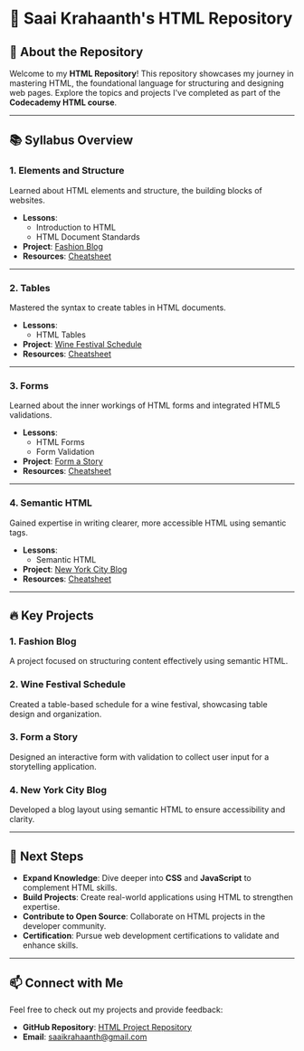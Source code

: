 # 🚀 Saai Krahaanth's HTML Repository

## 🌟 About the Repository
Welcome to my **HTML Repository**! This repository showcases my journey in mastering HTML, the foundational language for structuring and designing web pages. Explore the topics and projects I've completed as part of the **Codecademy HTML course**.

---

## 📚 Syllabus Overview

### 1. **Elements and Structure**
Learned about HTML elements and structure, the building blocks of websites.
- **Lessons**:
  - Introduction to HTML
  - HTML Document Standards
- **Project**: [Fashion Blog](#)
- **Resources**: [Cheatsheet](#)

---

### 2. **Tables**
Mastered the syntax to create tables in HTML documents.
- **Lessons**:
  - HTML Tables
- **Project**: [Wine Festival Schedule](#)
- **Resources**: [Cheatsheet](#)

---

### 3. **Forms**
Learned about the inner workings of HTML forms and integrated HTML5 validations.
- **Lessons**:
  - HTML Forms
  - Form Validation
- **Project**: [Form a Story](#)
- **Resources**: [Cheatsheet](#)

---

### 4. **Semantic HTML**
Gained expertise in writing clearer, more accessible HTML using semantic tags.
- **Lessons**:
  - Semantic HTML
- **Project**: [New York City Blog](#)
- **Resources**: [Cheatsheet](#)

---

## 🔥 Key Projects

### 1. **Fashion Blog**
A project focused on structuring content effectively using semantic HTML.

### 2. **Wine Festival Schedule**
Created a table-based schedule for a wine festival, showcasing table design and organization.

### 3. **Form a Story**
Designed an interactive form with validation to collect user input for a storytelling application.

### 4. **New York City Blog**
Developed a blog layout using semantic HTML to ensure accessibility and clarity.

---

## 🎯 Next Steps
- **Expand Knowledge**: Dive deeper into **CSS** and **JavaScript** to complement HTML skills.
- **Build Projects**: Create real-world applications using HTML to strengthen expertise.
- **Contribute to Open Source**: Collaborate on HTML projects in the developer community.
- **Certification**: Pursue web development certifications to validate and enhance skills.

---

## 📫 Connect with Me
Feel free to check out my projects and provide feedback:
- **GitHub Repository**: [HTML Project Repository](https://github.com/SaaiKrahaanth/HTML.git)
- **Email**: [saaikrahaanth@gmail.com](mailto:saaikrahaanth@gmail.com)
